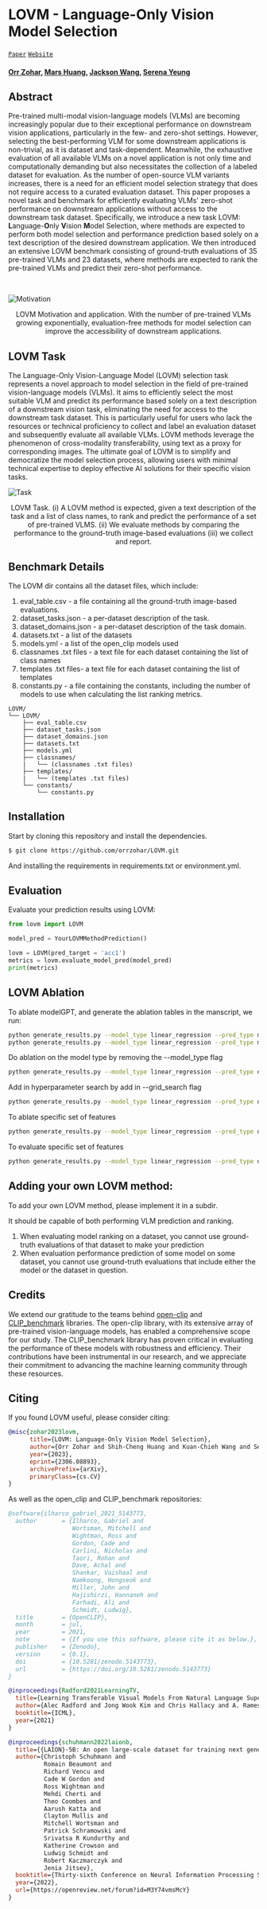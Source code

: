 # LOVM - Language-Only Vision Model Selection
[`Paper`](https://arxiv.org/abs/2306.08893) [`Website`](https://orrzohar.github.io/projects/lovm/) 

#### [Orr Zohar](https://orrzohar.github.io/), [Mars Huang](https://marshuang80.github.io/), [Jackson Wang](https://wangkua1.github.io/), [Serena Yeung](https://marvl.stanford.edu/people.html)

## Abstract

Pre-trained multi-modal vision-language models (VLMs) are becoming increasingly popular due to their exceptional performance on downstream vision applications, particularly in the few- and zero-shot settings. 
However, selecting the best-performing VLM for some downstream applications is non-trivial, as it is dataset and task-dependent. Meanwhile, the exhaustive evaluation of all available VLMs on a novel application is not only time and  computationally demanding but also necessitates the collection of a labeled dataset for evaluation. 
As the number of open-source VLM variants increases, there is a need for an efficient model selection strategy that does not require access to a curated evaluation dataset. 
This paper proposes a novel task and benchmark for efficiently evaluating VLMs' zero-shot performance on downstream applications without access to the downstream task dataset. 
Specifically, we introduce a new task LOVM: **L**anguage-**O**nly  **V**ision  **M**odel Selection, where methods are expected to perform both model selection and performance prediction based solely on a text description of the desired downstream application.
We then introduced an extensive LOVM benchmark consisting of ground-truth evaluations of 35 pre-trained VLMs and 23 datasets, where methods are expected to rank the pre-trained VLMs and predict their zero-shot performance. 

<br>

![Motivation](docs/img_1.png)
<p align="center">LOVM Motivation and application. With the number of pre-trained VLMs growing exponentially, evaluation-free methods for model selection can improve the accessibility of downstream applications.
</p>

## 


## LOVM Task
The Language-Only Vision-Language Model (LOVM) selection task represents a novel approach to model selection in the field of pre-trained vision-language models (VLMs). It aims to efficiently select the most suitable VLM and predict its performance based solely on a text description of a downstream vision task, eliminating the need for access to the downstream task dataset. This is particularly useful for users who lack the resources or technical proficiency to collect and label an evaluation dataset and subsequently evaluate all available VLMs. LOVM methods leverage the phenomenon of cross-modality transferability, using text as a proxy for corresponding images. The ultimate goal of LOVM is to simplify and democratize the model selection process, allowing users with minimal technical expertise to deploy effective AI solutions for their specific vision tasks.

![Task](docs/img_2.png)
<p align="center">LOVM Task. (i) A LOVM method is expected, given a text description of the task and a list of class names, to rank and predict the performance of a set of pre-trained VLMS.
(ii) We evaluate methods by comparing the performance to the ground-truth image-based evaluations (iii) we collect and report.  
</p>


## Benchmark Details
The LOVM dir contains all the dataset files, which include:
1. eval_table.csv -  a file containing all the ground-truth image-based evaluations. 
2. dataset_tasks.json - a per-dataset description of the task.
3. dataset_domains.json - a per-dataset description of the task domain.
4. datasets.txt - a list of the datasets
5. models.yml - a list of the open_clip models used
6. classnames .txt files - a text file for each dataset containing the list of class names
7. templates .txt files- a text file for each dataset containing the list of templates
8. constants.py - a file containing the constants, including the number of models to use when calculating the list ranking metrics. 

```
LOVM/
└── LOVM/
    ├── eval_table.csv
    ├── dataset_tasks.json
    ├── dataset_domains.json
    ├── datasets.txt
    ├── models.yml
    ├── classnames/
    |   └── (classnames .txt files)
    ├── templates/
    |   └── (templates .txt files)    
    └── constants/
        └── constants.py
```

## Installation

Start by cloning this repository and install the dependencies.  

```bash
$ git clone https://github.com/orrzohar/LOVM.git
```
And installing the requirements in requirements.txt or environment.yml.



## Evaluation

Evaluate your prediction results using LOVM: 

```python
from lovm import LOVM

model_pred = YourLOVMMethodPrediction()

lovm = LOVM(pred_target = 'acc1')
metrics = lovm.evaluate_model_pred(model_pred)
print(metrics)
```

## LOVM Ablation 

To ablate modelGPT, and generate the ablation tables in the manscript, we run:
```bash 
python generate_results.py --model_type linear_regression --pred_type model_rank --ablate_subset true
python generate_results.py --model_type linear_regression --pred_type model_pred --ablate_subset true
```

Do ablation on the model type by removing the --model_type flag
```bash 
python generate_results.py --model_type linear_regression --pred_type dataset_rank --ablate_subset true
```

Add in hyperparameter search by add in --grid_search flag
```bash 
python generate_results.py --model_type linear_regression --pred_type dataset_rank --grid_search --ablate_subset true
```

To ablate specific set of features
```bash 
python generate_results.py --model_type linear_regression --pred_type dataset_rank --features text-f1,intraclass_sim,inter_close --ablate_subset true
```

To evaluate specific set of features
```bash 
python generate_results.py --model_type linear_regression --pred_type dataset_rank --features text-f1,intraclass_sim,inter_close
```

## Adding your own LOVM method:
To add your own LOVM method, please implement it in a subdir. 

It should be capable of both performing VLM prediction and ranking. 
1. When evaluating model ranking on a dataset, you cannot use ground-truth evaluations of that dataset to make your prediction
2. When evaluation performance prediction of some model on some dataset, you cannot use ground-truth evaluations that include either the model or the dataset in question.


## Credits
We extend our gratitude to the teams behind [open-clip](https://github.com/mlfoundations/open_clip) 
and [CLIP_benchmark](https://github.com/LAION-AI/CLIP_benchmark) libraries. The open-clip library, 
with its extensive array of pre-trained 
vision-language models, has enabled a comprehensive 
scope for our study. The CLIP_benchmark library has 
proven critical in evaluating the performance of 
these models with robustness and efficiency. 
Their contributions have been instrumental in our 
research, and we appreciate their commitment to 
advancing the machine learning community through 
these resources.

## Citing
If you found LOVM useful, please consider citing:

```bibtex
@misc{zohar2023lovm,
      title={LOVM: Language-Only Vision Model Selection}, 
      author={Orr Zohar and Shih-Cheng Huang and Kuan-Chieh Wang and Serena Yeung},
      year={2023},
      eprint={2306.08893},
      archivePrefix={arXiv},
      primaryClass={cs.CV}
}
```

As well as the open_clip and CLIP_benchmark repositories:


```bibtex
@software{ilharco_gabriel_2021_5143773,
  author       = {Ilharco, Gabriel and
                  Wortsman, Mitchell and
                  Wightman, Ross and
                  Gordon, Cade and
                  Carlini, Nicholas and
                  Taori, Rohan and
                  Dave, Achal and
                  Shankar, Vaishaal and
                  Namkoong, Hongseok and
                  Miller, John and
                  Hajishirzi, Hannaneh and
                  Farhadi, Ali and
                  Schmidt, Ludwig},
  title        = {OpenCLIP},
  month        = jul,
  year         = 2021,
  note         = {If you use this software, please cite it as below.},
  publisher    = {Zenodo},
  version      = {0.1},
  doi          = {10.5281/zenodo.5143773},
  url          = {https://doi.org/10.5281/zenodo.5143773}
}
```

```bibtex
@inproceedings{Radford2021LearningTV,
  title={Learning Transferable Visual Models From Natural Language Supervision},
  author={Alec Radford and Jong Wook Kim and Chris Hallacy and A. Ramesh and Gabriel Goh and Sandhini Agarwal and Girish Sastry and Amanda Askell and Pamela Mishkin and Jack Clark and Gretchen Krueger and Ilya Sutskever},
  booktitle={ICML},
  year={2021}
}
```

```bibtex
@inproceedings{schuhmann2022laionb,
  title={{LAION}-5B: An open large-scale dataset for training next generation image-text models},
  author={Christoph Schuhmann and
          Romain Beaumont and
          Richard Vencu and
          Cade W Gordon and
          Ross Wightman and
          Mehdi Cherti and
          Theo Coombes and
          Aarush Katta and
          Clayton Mullis and
          Mitchell Wortsman and
          Patrick Schramowski and
          Srivatsa R Kundurthy and
          Katherine Crowson and
          Ludwig Schmidt and
          Robert Kaczmarczyk and
          Jenia Jitsev},
  booktitle={Thirty-sixth Conference on Neural Information Processing Systems Datasets and Benchmarks Track},
  year={2022},
  url={https://openreview.net/forum?id=M3Y74vmsMcY}
}
```